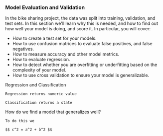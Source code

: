 ### Model Evaluation and Validation

In the bike sharing project, the data was split into training, validation, and test sets. In this section we'll learn why this is needed, and how to find out how well your model is doing, and score it. In particular, you will cover:

- How to create a test set for your models.
- How to use confusion matrices to evaluate false positives, and false negatives.
- How to measure accuracy and other model metrics.
- How to evaluate regression.
- How to detect whether you are overfitting or underfitting based on the complexity of your model.
- How to use cross validation to ensure your model is generalizable.

Regression and Classification 

    Regression returns numeric value

    Classification returns a state

How do we find a model that generalizes well?

    To do this we

    $$ c^2 = a^2 + b^2 $$